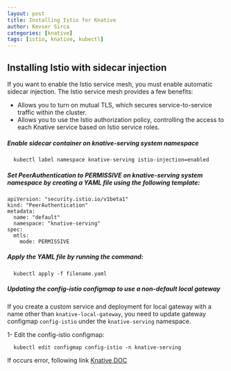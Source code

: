 ```yaml
---
layout: post
title: Installing Istio for Knative
author: Kevser Sirca
categories: [knative]
tags: [istio, knative, kubectl]
---
```


## Installing Istio with sidecar injection

If you want to enable the Istio service mesh, you must enable automatic sidecar injection. The Istio service mesh provides a few benefits:

* Allows you to turn on mutual TLS, which secures service-to-service traffic within the cluster.
* Allows you to use the Istio authorization policy, controlling the access to each Knative service based on Istio service roles.

##### Enable sidecar container on knative-serving system namespace
```
  kubectl label namespace knative-serving istio-injection=enabled
```

##### Set PeerAuthentication to PERMISSIVE on knative-serving system namespace by creating a YAML file using the following template:

```
apiVersion: "security.istio.io/v1beta1"
kind: "PeerAuthentication"
metadata:
  name: "default"
  namespace: "knative-serving"
spec:
  mtls:
    mode: PERMISSIVE
```

##### Apply the YAML file by running the command:
```
  kubectl apply -f filename.yaml
```
##### Updating the config-istio configmap to use a non-default local gateway
If you create a custom service and deployment for local gateway with a name other than `knative-local-gateway`, you need to update gateway configmap `config-istio` under the `knative-serving` namespace.

1- Edit the config-istio configmap:
```
  kubectl edit configmap config-istio -n knative-serving
```


If occurs error, following link [Knative DOC](https://knative.dev/docs/admin/install/installing-istio/#installing-istio-with-sidecar-injection)
